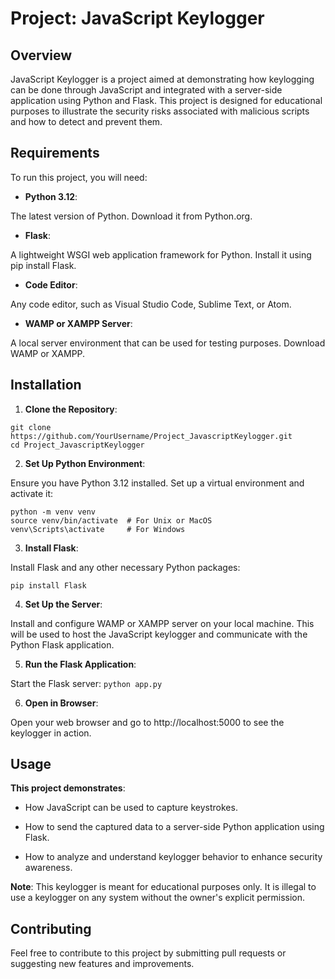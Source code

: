 # Project: JavaScript Keylogger

## Overview

JavaScript Keylogger is a project aimed at demonstrating how keylogging can be done through JavaScript and integrated with a server-side application using Python and Flask. This project is designed for educational purposes to illustrate the security risks associated with malicious scripts and how to detect and prevent them.

## Requirements

To run this project, you will need:

- **Python 3.12**:

The latest version of Python. Download it from Python.org.

- **Flask**:

A lightweight WSGI web application framework for Python. Install it using pip install Flask.

- **Code Editor**:

Any code editor, such as Visual Studio Code, Sublime Text, or Atom.

- **WAMP or XAMPP Server**:

A local server environment that can be used for testing purposes. Download WAMP or XAMPP.

## Installation

1. **Clone the Repository**:
```
git clone https://github.com/YourUsername/Project_JavascriptKeylogger.git
cd Project_JavascriptKeylogger
```
2. **Set Up Python Environment**:

Ensure you have Python 3.12 installed. Set up a virtual environment and activate it:

    python -m venv venv
    source venv/bin/activate  # For Unix or MacOS
    venv\Scripts\activate     # For Windows

3. **Install Flask**:

Install Flask and any other necessary Python packages:

    pip install Flask

4. **Set Up the Server**:

Install and configure WAMP or XAMPP server on your local machine. This will be used to host the JavaScript keylogger and communicate with the Python Flask application.

5. **Run the Flask Application**:

Start the Flask server:
    ```python app.py```

6. **Open in Browser**:

Open your web browser and go to http://localhost:5000 to see the keylogger in action.

## Usage

**This project demonstrates**:

- How JavaScript can be used to capture keystrokes.

- How to send the captured data to a server-side Python application using Flask.

- How to analyze and understand keylogger behavior to enhance security awareness.

**Note**: This keylogger is meant for educational purposes only. It is illegal to use a keylogger on any system without the owner's explicit permission.

## Contributing

Feel free to contribute to this project by submitting pull requests or suggesting new features and improvements.
